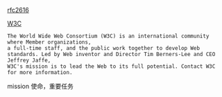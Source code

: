 [rfc2616](https://www.rfc-editor.org/rfc/rfc2616)

[W3C](https://www.w3.org/Consortium/)

```
The World Wide Web Consortium (W3C) is an international community where Member organizations, 
a full-time staff, and the public work together to develop Web standards. Led by Web inventor and Director Tim Berners-Lee and CEO Jeffrey Jaffe, 
W3C's mission is to lead the Web to its full potential. Contact W3C for more information.
```
mission 使命，重要任务
